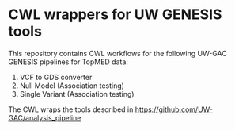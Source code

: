 # CWL wrappers for UW GENESIS tools

This repository contains CWL workflows for the following UW-GAC GENESIS pipelines for TopMED data:

1. VCF to GDS converter
1. Null Model (Association testing)
1. Single Variant (Association testing)

The CWL wraps the tools described in https://github.com/UW-GAC/analysis_pipeline

